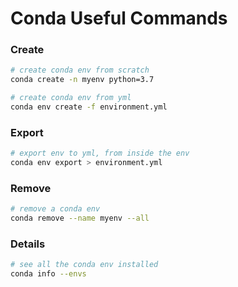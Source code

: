 # Conda Useful Commands

### Create
```bash
# create conda env from scratch
conda create -n myenv python=3.7

# create conda env from yml
conda env create -f environment.yml
```

### Export
```bash
# export env to yml, from inside the env
conda env export > environment.yml
```

### Remove
```bash
# remove a conda env
conda remove --name myenv --all
```

### Details
```bash
# see all the conda env installed
conda info --envs
```
